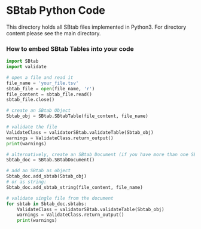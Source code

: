 SBtab Python Code
=================
This directory holds all SBtab files implemented in Python3. For directory content please see the main directory.

<h3>How to embed SBtab Tables into your code</h3>

```python
import SBtab
import validate

# open a file and read it
file_name = 'your_file.tsv'
sbtab_file = open(file_name, 'r')
file_content = sbtab_file.read()
sbtab_file.close()

# create an SBtab Object
Sbtab_obj = SBtab.SBtabTable(file_content, file_name)

# validate the file
ValidateClass = validatorSBtab.validateTable(Sbtab_obj)
warnings = ValidateClass.return_output()
print(warnings)

# alternatively, create an SBtab Document (if you have more than one SBtab belonging to one document)
Sbtab_doc = SBtab.SBtabDocument()

# add an SBtab as object
Sbtab_doc.add_sbtab(Sbtab_obj)
# or as string:
Sbtab_doc.add_sbtab_string(file_content, file_name)

# validate single file from the document
for sbtab in Sbtab_doc.sbtabs:
    ValidateClass = validatorSBtab.validateTable(Sbtab_obj)
    warnings = ValidateClass.return_output()
    print(warnings)
```
